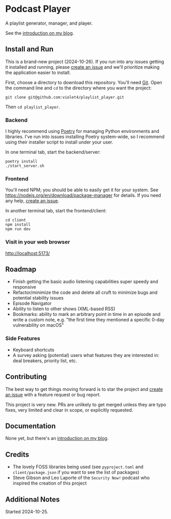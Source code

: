 # Podcast Player

A playlist generator, manager, and player.

See the [introduction on my blog](https://violeteldridge.com/game/gw10/).

## Install and Run

This is a brand-new project (2024-10-26). If you run into any issues getting it installed and running, please [create an issue](https://github.com/violet4/playlist_player/issues/new) and we'll prioritize making the application easier to install.

First, choose a directory to download this repository. You'll need [Git](https://git-scm.com/downloads). Open the command line and `cd` to the directory where you want the project:

`git clone git@github.com:violet4/playlist_player.git`

Then `cd playlist_player`.

### Backend

I highly recommend using [Poetry](https://python-poetry.org/) for managing Python environments and libraries. I've run into issues installing Poetry system-wide, so I recommend using their installer script to install under your user.

In one terminal tab, start the backend/server:

```
poetry install
./start_server.sh
```

### Frontend

You'll need NPM; you should be able to easily get it for your system. See <https://nodejs.org/en/download/package-manager> for details. If you need any help, [create an issue](https://github.com/violet4/playlist_player/issues/new).

In another terminal tab, start the frontend/client:

```
cd client
npm install
npm run dev
```

### Visit in your web browser

<http://localhost:5173/>

## Roadmap

* Finish getting the basic audio listening capabilities super speedy and responsive
* Refactor/minimize the code and delete all cruft to minimize bugs and potential stability issues
* Episode Navigator
* Ability to listen to other shows (XML-based RSS)
* Bookmarks: ability to mark an arbitrary point in time in an episode and write a custom note, e.g. "the first time they mentioned a specific 0-day vulnerability on macOS"

### Side Features

* Keyboard shortcuts
* A survey asking (potential) users what features they are interested in: deal breakers, priority list, etc.

## Contributing

The best way to get things moving forward is to star the project and [create an issue](https://github.com/violet4/playlist_player/issues/new) with a feature request or bug report.

This project is very new. PRs are unlikely to get merged unless they are typo fixes, very limited and clear in scope, or explicitly requested.

## Documentation

None yet, but there's an [introduction on my blog](https://violeteldridge.com/game/gw10/).

## Credits

* The lovely FOSS libraries being used (see `pyproject.toml` and `client/package.json` if you want to see the list of packages)
* Steve Gibson and Leo Laporte of the `Security Now!` podcast who inspired the creation of this project

## Additional Notes

Started 2024-10-25.
